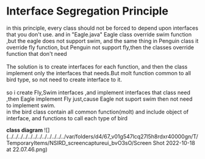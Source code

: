 # Interface Segregation Principle

in this principle, every class should not be forced to depend upon interfaces that you don't use. and in "Eagle.java" Eagle class override swim function ,but the eagle does not support swim, and the same thing in Penguin class it override fly function, but Penguin not support fly,then the classes override function that don't need
<br/>
<br/>
The solution is to create interfaces for each function, and then the class implement only the interfaces that needs.But molt function common to all bird type, so not need to create interface to it.
<br/>
<br/>
so i create Fly,Swim interfaces ,and implement interfaces that class need ,then Eagle implement  Fly just,cause Eagle not suport swim then not need to implement swim.
<br/>
in the bird class contain all common function(molt) and include object of interface, and functions to call each type of bird
<br/>

**class diagram**
![](../../../../../../../../../../../../var/folders/d4/67_v01g547lcq27l5h8rdxr40000gn/T/TemporaryItems/NSIRD_screencaptureui_bvO3sO/Screen Shot 2022-10-18 at 22.07.46.png)
<br/>



